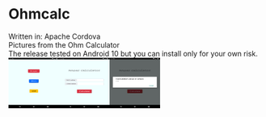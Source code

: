 # Ohmcalc <br>
Written in: Apache Cordova <br>
Pictures from the Ohm Calculator <br>
The release tested on Android 10 but you can install only for your own risk. <br>
<img align="left" width="100" height="100" src="https://github.com/prhckspc/Ohmcalc/blob/main/screenshots/1.png"> 
<img align="left" width="100" height="100" src="https://github.com/prhckspc/Ohmcalc/blob/main/screenshots/2.png"> 
<img align="left" width="100" height="100" src="https://github.com/prhckspc/Ohmcalc/blob/main/screenshots/3.png">
